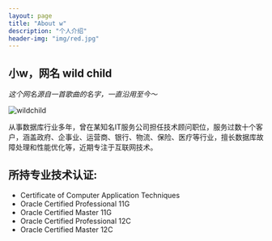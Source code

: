 ```yaml
---
layout: page
title: "About w"
description: "个人介绍" 
header-img: "img/red.jpg"
---
```


## 小w，网名 wild child


*这个网名源自一首歌曲的名字，一直沿用至今～*

![wildchild](https://wx2.sinaimg.cn/mw1024/891ecf4fly1fr361nvrcnj207w07sad7.jpg)


从事数据库行业多年，曾在某知名IT服务公司担任技术顾问职位，服务过数十个客户，涵盖政府、企事业、运营商、银行、物流、保险、医疗等行业，擅长数据库故障处理和性能优化等，近期专注于互联网技术。

## 所持专业技术认证:
- Certificate of Computer Application Techniques 
- Oracle Certified Professional 11G
- Oracle Certified Master 11G
- Oracle Certified Professional 12C
- Oracle Certified Master 12C




